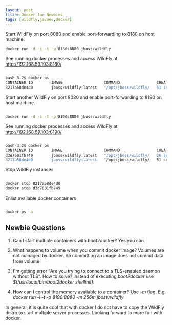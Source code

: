 ```yaml
---
layout: post
title: Docker for Newbies
tags: [wildfly,javaee,docker]
---
```


Start WildFly on port 8080 and enable port-forwarding to 8180 on host machine.

```bash
docker run -d -i -t -p 8180:8080 jboss/wildfly
```

See running docker processes and access WildFly at http://192.168.59.103:8180/

```bash

bash-3.2$ docker ps
CONTAINER ID        IMAGE                  COMMAND                CREATED             STATUS              PORTS                              NAMES
8217a58de4d0        jboss/wildfly:latest   "/opt/jboss/wildfly/   51 seconds ago      Up 51 seconds       9990/tcp, 0.0.0.0:8180->8080/tcp   loving_perlman
```

Start another WildFly on port 8080 and enable port-forwarding to 8190 on host machine.

```bash

docker run -d -i -t -p 8190:8080 jboss/wildfly
```


See running docker processes and access WildFly at http://192.168.59.103:8190/

```bash

bash-3.2$ docker ps
CONTAINER ID        IMAGE                  COMMAND                CREATED             STATUS              PORTS                              NAMES
d3d7601fb749        jboss/wildfly:latest   "/opt/jboss/wildfly/   26 seconds ago      Up 26 seconds       9990/tcp, 0.0.0.0:8190->8080/tcp   berserk_mestorf
8217a58de4d0        jboss/wildfly:latest   "/opt/jboss/wildfly/   51 seconds ago      Up 51 seconds       9990/tcp, 0.0.0.0:8180->8080/tcp   loving_perlman
```

Stop WildFly instances

```bash

docker stop 8217a58de4d0
docker stop d3d7601fb749
```

Enlist available docker containers

```bash

docker ps -a
```

## Newbie Questions


1. Can I start multiple containers with boot2docker?
        Yes you can.
2. What happens to volume when you commit docker image?
        Volumes are not managed by docker. So committing an image does not commit data from volume.
        
3. I'm getting error "Are you trying to connect to a TLS-enabled daemon without TLS". How to solve?
        Instead of executing _boot2docker_ use _$(/usr/local/bin/boot2docker shellinit)_.

4. How can I control the memory available to a container?
        Use _-m_ flag. E.g. _docker run -i -t -p 8190:8080 -m 256m jboss/wildfly_

In general, it is quite cool that with docker I do not have to copy the WildFly distro to start multiple server processes. 
Looking forward to more fun with docker.
